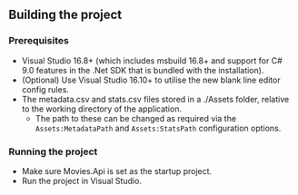## Building the project

### Prerequisites
* Visual Studio 16.8+ (which includes msbuild 16.8+ and support for C# 9.0 features in the .Net SDK that is bundled with the installation).
* (Optional) Use Visual Studio 16.10+ to utilise the new blank line editor config rules.
* The metadata.csv and stats.csv files stored in a ./Assets folder, relative to the working directory of the application.
  * The path to these can be changed as required via the `Assets:MetadataPath` and `Assets:StatsPath` configuration options.

### Running the project

* Make sure Movies.Api is set as the startup project.
* Run the project in Visual Studio.